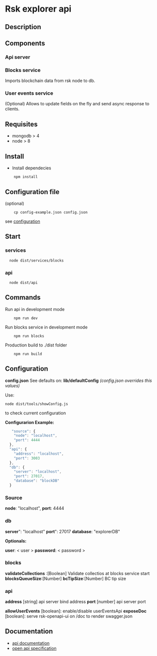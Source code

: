 # Rsk explorer api

## Description

## Components

### Api server


### Blocks service
  Imports blockchain data from rsk node to db.

### User events service
  (Optional)
 Allows to update fields on the fly and send async response to clients.

## Requisites

- mongodb > 4
- node > 8

## Install

- Install dependecies

``` shell
    npm install
  ```

## Configuration file 
(optional)

``` shell
    cp config-example.json config.json
  ```

see [configuration](#configuration)

## Start

### services

``` shell
  node dist/services/blocks
```

### api

``` shell
  node dist/api
```

## Commands

Run api in development mode

``` shell
    npm run dev
  ```

Run blocks service in development mode

``` shell
    npm run blocks
  ```

Production build to ./dist folder

``` shell
    npm run build
  ```

## Configuration
  
  **config.json**
  See defaults on: **lib/defaultConfig**
  *(config.json overrides this values)*

  Use:
  
  ```shell
  node dist/tools/showConfig.js 
  ```

  to check current configuration
  
**Configurarion Example:**

``` javascript
   "source": {
    "node": "localhost",
    "port": 4444
  },
  "api": {
    "address": "localhost",
    "port": 3003
  },
  "db": {
    "server": "localhost",
    "port": 27017,
    "database": "blockDB"
  }

  ```

### Source

  **node**: "localhost",
  **port**: 4444

### db

  **server**": "localhost"
  **port**": 27017
  **database**: "explorerDB"

**Optionals:**

  **user**: < user >
  **password**: < password >

### blocks
  
  **validateCollections** :[Boolean] Validate collectios at blocks service start
  **blocksQueueSize**:[Number]
  **bcTipSize**:[Number] BC tip size

### api
  **address** [string] api server bind address
  **port**  [number] api server port

  **allowUserEvents** [boolean]: enable/disable userEventsApi
  **exposeDoc** [boolean]: serve rsk-openapi-ui on /doc to render swagger.json

## Documentation
  
 - [api documentation](doc/api.md)
 - [open api specification](public/swagger.json)

